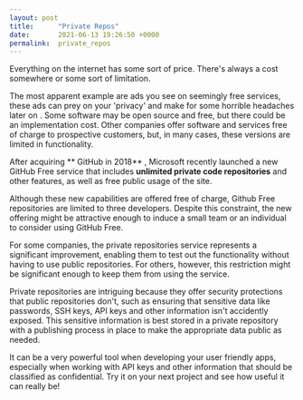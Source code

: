 ```yaml
---
layout: post
title:      "Private Repos"
date:       2021-06-13 19:26:50 +0000
permalink:  private_repos
---
```


Everything on the internet has some sort of price. There's always a cost somewhere or some sort of limitation.

The most apparent example are ads you see on seemingly free services, these ads can prey on your 'privacy' and make for some horrible headaches later on . Some software may be open source and free, but there could be an implementation cost. Other companies offer software and services free of charge to prospective customers, but, in many cases, these versions are limited in functionality.

After acquiring ** GitHub in 2018** , Microsoft recently launched a new GitHub Free service that includes **unlimited private code repositories** and other features, as well as free public usage of the site. 

Although these new capabilities are offered free of charge, Github Free repositories are limited to three developers. Despite this constraint, the new offering might be attractive enough to induce a small team or an individual to consider using GitHub Free.

For some companies, the private repositories service represents a significant improvement, enabling them to test out the functionality without having to use public repositories. For others, however, this restriction might be significant enough to keep them from using the service.

Private repositories are intriguing because they offer security protections that public repositories don't, such as ensuring that sensitive data like passwords, SSH keys, API keys and other information isn't accidently exposed. This sensitive information is best stored in a private repository with a publishing process in place to make the appropriate data public as needed.

It can be a very powerful tool when developing your user friendly apps, especially when working with API keys and other information that should be classified as confidential. Try it on your next project and see how useful it can really be!
